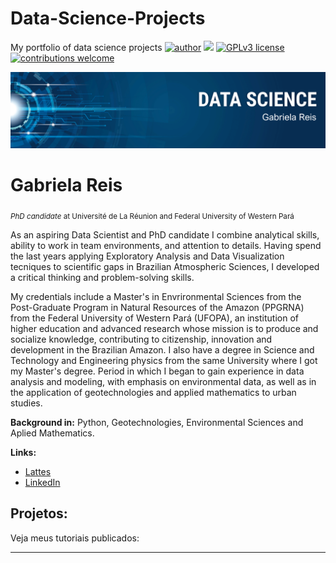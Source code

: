 # Data-Science-Projects
My portfolio of data science projects
[![author](https://img.shields.io/badge/Author-GabrielaReis-green)](https://www.linkedin.com/in/gabrielagodinhoreis/) [![](https://img.shields.io/badge/python-3.7+-blue.svg)](https://www.python.org/downloads/release/python-365/) [![GPLv3 license](https://img.shields.io/badge/License-GPLv3-blue.svg)](http://perso.crans.org/besson/LICENSE.html) [![contributions welcome](https://img.shields.io/badge/contributions-welcome-brightgreen.svg?style=flat)](https://github.com/carlosfab/data_science/issues)

<p align="center">
  <img src="banner.png" >
</p>

# Gabriela Reis
<sub>*PhD candidate* at Université de La Réunion and Federal University of Western Pará</sub>

As an aspiring Data Scientist and PhD candidate I combine analytical skills, ability to work in team environments, and attention to details. Having spend the last years applying Exploratory Analysis and Data Visualization tecniques to scientific gaps in Brazilian Atmospheric Sciences, I developed a critical thinking and problem-solving skills.

My credentials include a Master's in Envrironmental Sciences from the Post-Graduate Program in Natural Resources of the Amazon (PPGRNA) from the Federal University of Western Pará (UFOPA), an institution of higher education and advanced research whose mission is to produce and socialize knowledge, contributing to citizenship, innovation and development in the Brazilian Amazon.  I also have a degree in Science and Technology and Engineering physics from the same University where I got my Master's degree. Period in which I began to gain experience in data analysis and modeling, with emphasis on environmental data, as well as in the application of geotechnologies and applied mathematics to urban studies.

**Background in:** Python, Geotechnologies, Environmental Sciences and Aplied Mathematics.

**Links:**
* [Lattes](http://lattes.cnpq.br/8093591481570824)
* [LinkedIn](https://www.linkedin.com/in/gabrielagodinhoreis/)


## Projetos:
Veja meus tutoriais publicados:


---



